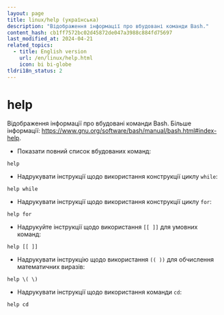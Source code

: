 ```yaml
---
layout: page
title: linux/help (українська)
description: "Відображення інформації про вбудовані команди Bash."
content_hash: cb1ff7572bc02d45872de047a3988c884fd75697
last_modified_at: 2024-04-21
related_topics:
  - title: English version
    url: /en/linux/help.html
    icon: bi bi-globe
tldri18n_status: 2
---
```

# help

Відображення інформації про вбудовані команди Bash.
Більше інформації: <https://www.gnu.org/software/bash/manual/bash.html#index-help>.

- Показати повний список вбудованих команд:

`help`

- Надрукувати інструкції щодо використання конструкції циклу `while`:

`help while`

- Надрукувати інструкції щодо використання конструкції циклу `for`:

`help for`

- Надрукуйте інструкції щодо використання `[[ ]]` для умовних команд:

`help [[ ]]`

- Надрукувати інструкцію щодо використання `(( ))` для обчислення математичних виразів:

`help \( \)`

- Надрукувати інструкції щодо використання команди `cd`:

`help cd`
